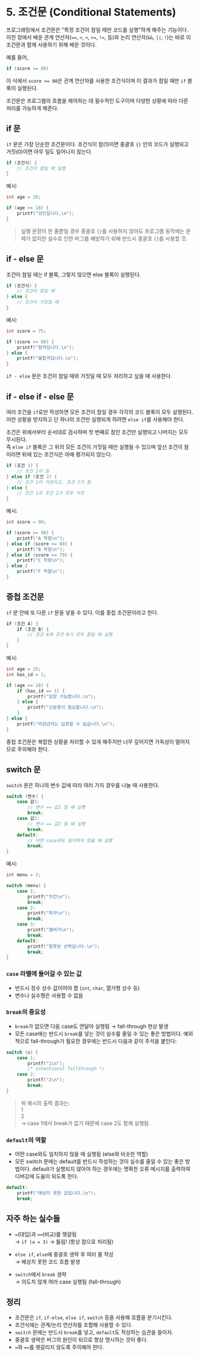 # 5. 조건문 (Conditional Statements)

프로그래밍에서 조건문은 "특정 조건이 참일 때만 코드를 실행"하게 해주는 기능이다.
이전 장에서 배운 관계 연산자(`==`, `>`, `<`, `>=`, `!=`, 등)와 논리 연산자(`&&`, `||`, `!`)는 바로 이 조건문과 함께 사용하기 위해 배운 것이다.

예를 들어,

```c
if (score >= 80)
```

이 식에서 `score >= 80`은 관계 연산자를 사용한 조건식이며 이 결과가 참일 때만 `if` 블록이 실행된다.

조건문은 프로그램의 흐름을 제어하는 데 필수적인 도구이며 다양한 상황에 따라 다른 처리를 가능하게 해준다.

## if 문

`if` 문은 가장 단순한 조건문이다.
조건식이 참(1)이면 중괄호 `{}` 안의 코드가 실행되고 거짓(0)이면 아무 일도 일어나지 않는다.

```c
if (조건식) {
    // 조건이 참일 때 실행
}
```

예시:

```c
int age = 20;

if (age >= 18) {
    printf("성인입니다.\n");
}
```

> 실행 문장이 한 줄뿐일 경우 중괄호 `{}`를 사용하지 않아도 프로그램 동작에는 문제가 없지만 실수로 인한 버그를 예방하기 위해 반드시 중괄호 `{}`를 사용할 것.

## if - else 문

조건이 참일 때는 if 블록, 그렇지 않으면 else 블록이 실행된다.

```c
if (조건식) {
    // 조건이 참일 때
} else {
    // 조건이 거짓일 때
}
```

예시:

```c
int score = 75;

if (score >= 80) {
    printf("합격입니다.\n");
} else {
    printf("불합격입니다.\n");
}
```

`if - else` 문은 조건이 참일 때와 거짓일 때 모두 처리하고 싶을 때 사용한다.

## if - else if - else 문

여러 조건을 `if`로만 작성하면 모든 조건이 참일 경우 각각의 코드 블록이 모두 실행된다.  
이런 상황을 방지하고 단 하나의 조건만 실행되게 하려면 `else if`를 사용해야 한다.

조건은 위에서부터 순서대로 검사하며 첫 번째로 참인 조건만 실행되고 나머지는 모두 무시된다.  
즉 `else if` 블록은 그 위의 모든 조건이 거짓일 때만 실행될 수 있으며 앞선 조건이 참이라면 뒤에 있는 조건식은 아예 평가되지 않는다.

```c
if (조건 1) {
    // 조건 1이 참
} else if (조건 2) {
    // 조건 1이 거짓이고, 조건 2가 참
} else {
    // 조건 1과 조건 2가 모두 거짓
}
```

예시:

```c
int score = 90;

if (score >= 90) {
    printf("A 학점\n");
} else if (score >= 80) {
    printf("B 학점\n");
} else if (score >= 70) {
    printf("C 학점\n");
} else {
    printf("F 학점\n");
}
```

## 중첩 조건문

`if` 문 안에 또 다른 `if` 문을 넣을 수 있다. 이를 중첩 조건문이라고 한다.

```c
if (조건 A) {
    if (조건 B) {
        // 조건 A와 조건 B가 모두 참일 때 실행
    }
}
```

예시:

```c
int age = 25;
int has_id = 1;

if (age >= 18) {
    if (has_id == 1) {
        printf("입장 가능합니다.\n");
    } else {
        printf("신분증이 필요합니다.\n");
    }
} else {
    printf("미성년자는 입장할 수 없습니다.\n");
}
```

중첩 조건문은 복잡한 상황을 처리할 수 있게 해주지만 너무 깊어지면 가독성이 떨어지므로 주의해야 한다.

## switch 문

`switch` 문은 하나의 변수 값에 따라 여러 가지 경우를 나눌 때 사용한다.

```c
switch (변수) {
    case 값1:
        // 변수 == 값1 일 때 실행
        break;
    case 값2:
        // 변수 == 값2 일 때 실행
        break;
    default:
        // 어떤 case와도 일치하지 않을 때 실행
        break;
}
```

예시:

```c
int menu = 2;

switch (menu) {
    case 1:
        printf("치킨\n");
        break;
    case 2:
        printf("피자\n");
        break;
    case 3:
        printf("햄버거\n");
        break;
    default:
        printf("잘못된 선택입니다.\n");
        break;
}
```

### `case` 라벨에 들어갈 수 있는 값

- 반드시 정수 상수 값이어야 함 (`int`, `char`, 열거형 상수 등)
- 변수나 실수형은 사용할 수 없음

### `break`의 중요성

- `break`가 없으면 다음 case도 연달아 실행됨 → fall-through 현상 발생
- 모든 case에는 반드시 `break`를 넣는 것이 실수를 줄일 수 있는 좋은 방법이다. 예외적으로 fall-through가 필요한 경우에는 반드시 다음과 같이 주석을 붙인다:

```c
switch (x) {
    case 1:
        printf("1\n");
        /* intentional fallthrough */
    case 2:
        printf("2\n");
        break;
}
```

> 위 예시의 출력 결과는:  
> 1  
> 2  
> → case 1에서 break가 없기 때문에 case 2도 함께 실행됨

### `default`의 역할

- 어떤 case와도 일치하지 않을 때 실행됨 (else와 비슷한 역할)
- 모든 switch 문에는 default를 반드시 작성하는 것이 실수를 줄일 수 있는 좋은 방법이다. default가 실행되지 않아야 하는 경우에는 명확한 오류 메시지를 출력하여 디버깅에 도움이 되도록 한다.

```c
default:
    printf("예상치 못한 값입니다.\n");
    break;
```

## 자주 하는 실수들

- `=`(대입)과 `==`(비교)를 헷갈림  
  → `if (a = 3)` → 틀림! (항상 참으로 처리됨)

- `else if`, `else`에 중괄호 생략 후 여러 줄 작성  
  → 예상치 못한 코드 흐름 발생

- `switch`에서 `break` 생략  
  → 의도치 않게 여러 case 실행됨 (fall-through)

## 정리

* 조건문은 `if`, `if-else`, `else if`, `switch` 등을 사용해 흐름을 분기시킨다.
* 조건식에는 관계/논리 연산자를 조합해 사용할 수 있다.
* `switch` 문에는 반드시 `break`를 넣고, `default`도 작성하는 습관을 들이자.
* 중괄호 생략은 버그의 원인이 되므로 항상 명시하는 것이 좋다.
* `=`와 `==`를 헷갈리지 않도록 주의해야 한다.
